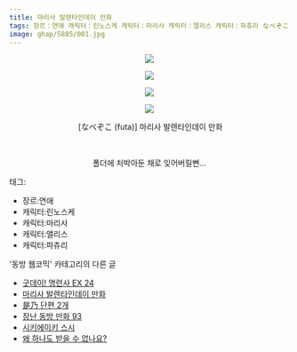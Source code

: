```yaml
---
title: 마리사 발렌타인데이 만화
tags: 장르：연애 캐릭터：린노스케 캐릭터：마리사 캐릭터：앨리스 캐릭터：파츄리 なべぞこ futa 동방_웹코믹
image: ghap/5885/001.jpg
---
```

<div class="article">
<p style="text-align: center; clear: none; float: none;"><img src="{{ site.nasurl }}/ghap/5885/001.jpg"/></p>
<p style="text-align: center; clear: none; float: none;"><img src="{{ site.nasurl }}/ghap/5885/002.jpg"/></p>
<p style="text-align: center; clear: none; float: none;"><img src="{{ site.nasurl }}/ghap/5885/003.jpg"/></p>
<p style="text-align: center; clear: none; float: none;"><img src="{{ site.nasurl }}/ghap/5885/004.jpg"/></p>
<p style="text-align: center; clear: none; float: none;"> [なべぞこ (futa)] 마리사 발렌타인데이 만화</p>
<p style="text-align: center; clear: none; float: none;"><br/></p>
<p style="text-align: center; clear: none; float: none;">폴더에 처박아둔 채로 잊어버릴뻔...</p>
</div><div class="tagTrail">
<p>태그: </p>
<ul>
<li>장르:연애</li>
<li>캐릭터:린노스케</li>
<li>캐릭터:마리사</li>
<li>캐릭터:앨리스</li>
<li>캐릭터:파츄리</li>
</ul>
</div><div class="another">
<p>'동방 웹코믹' 카테고리의 다른 글</p>
<ul>
<li><a href="/2019-02-20-ghap_5886">굿데이! 명련사 EX 24</a></li>
<li><a href="/2019-02-20-ghap_5885">마리사 발렌타인데이 만화</a></li>
<li><a href="/2019-02-18-ghap_5862">是乃 단편 2개</a></li>
<li><a href="/2019-02-18-ghap_5861">장난 동방 만화 93</a></li>
<li><a href="/2019-02-18-ghap_5860">시키에이키 스시</a></li>
<li><a href="/2019-02-18-ghap_5859">왜 하나도 받을 수 없나요?</a></li>
</ul>
</div>